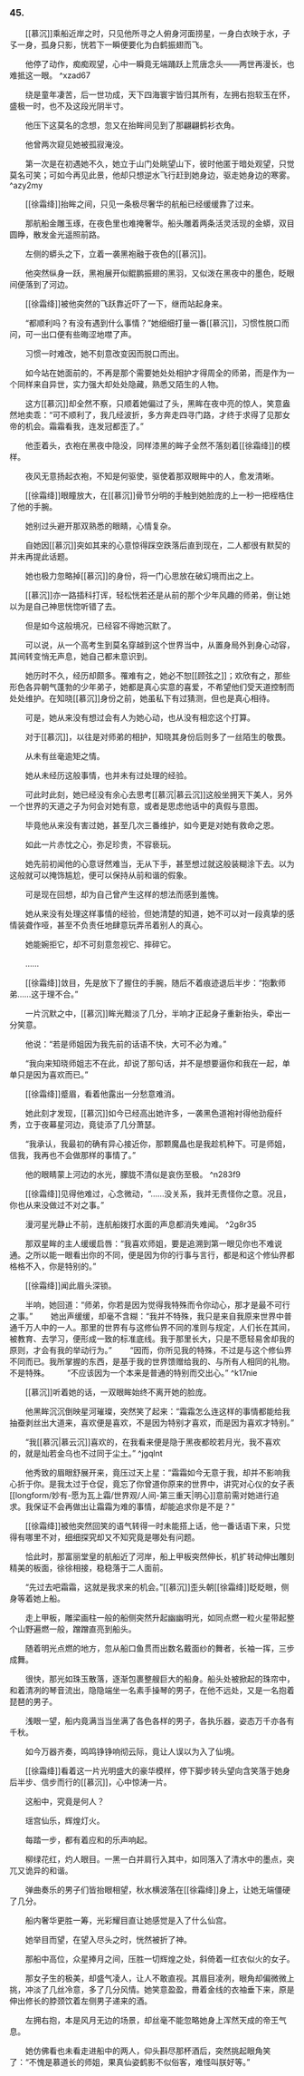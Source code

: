 ### 45.

　　[[慕沉]]乘船近岸之时，只见他所寻之人俯身河面捞星，一身白衣映于水，孑孓一身，孤身只影，恍若下一瞬便要化为白鹤振翅而飞。

　　他停了动作，痴痴观望，心中一瞬竟无端踊跃上荒唐念头——两世再漫长，也难抵这一眼。 ^xzad67

　　绕是童年凄苦，后一世功成，天下四海寰宇皆归其所有，左拥右抱软玉在怀，盛极一时，也不及这段光阴半寸。

　　他压下这莫名的念想，忽又在抬眸间见到了那翩翩鹤衫衣角。

　　他曾两次窥见她被孤寂淹没。

　　第一次是在初遇她不久，她立于山门处眺望山下，彼时他匿于暗处观望，只觉莫名可笑；可如今再见此景，他却只想逆水飞行赶到她身边，驱走她身边的寒雾。 ^azy2my

　　[[徐霜绛]]抬眸之间，只见一条极尽奢华的航船已经缓缓靠了过来。

　　那航船金雕玉琢，在夜色里也难掩奢华。船头雕着两条活灵活现的金蟒，双目圆睁，散发金光遥照前路。

　　左侧的蟒头之下，立着一袭黑袍融于夜色的[[慕沉]]。

　　他突然纵身一跃，黑袍展开似鲲鹏振翅的黑羽，又似泼在黑夜中的墨色，眨眼间便落到了河边。

　　[[徐霜绛]]被他突然的飞跃靠近吓了一下，继而站起身来。

　　“都顺利吗？有没有遇到什么事情？”她细细打量一番[[慕沉]]，习惯性脱口而问，可一出口便有些晦涩地噤了声。

　　习惯一时难改，她不刻意改变因而脱口而出。

　　如今站在她面前的，不再是那个需要她处处相护才得周全的师弟，而是作为一个同样来自异世，实力强大却处处隐藏，熟悉又陌生的人物。

　　这方[[慕沉]]却全然不察，只顺着她偏过了头，黑眸在夜中亮的惊人，笑意盎然地卖乖：“可不顺利了，我几经波折，多方奔走四寻门路，才终于求得了见那女帝的机会。霜霜看我，连发冠都歪了。”

　　他歪着头，衣袍在黑夜中隐没，同样漆黑的眸子全然不落刻着[[徐霜绛]]的模样。

　　夜风无意扬起衣袍，不知是何驱使，驱使着那双眼眸中的人，愈发清晰。

　　[[徐霜绛]]眼瞳放大，在[[慕沉]]骨节分明的手触到她脸庞的上一秒一把桎梏住了他的手腕。

　　她别过头避开那双熟悉的眼睛，心情复杂。

　　自她因[[慕沉]]突如其来的心意惊得踩空跌落后直到现在，二人都很有默契的并未再提此话题。

　　她也极力忽略掉[[慕沉]]的身份，将一门心思放在破幻境而出之上。

　　[[慕沉]]亦一路插科打诨，轻松恍若还是从前的那个少年风趣的师弟，倒让她以为是自己神思恍惚听错了去。

　　但是如今这般境况，已经容不得她沉默了。

　　可以说，从一个高考生到莫名穿越到这个世界当中，从置身局外到身心动容，其间转变悄无声息，她自己都未意识到。

　　她历时不久，经历却颇多。罹难有之，她必不恕[[顾弦之]]；欢欣有之，那些形色各异朝气蓬勃的少年弟子，她都是真心实意的喜爱，不希望他们受天道控制而处处维护。在知晓[[慕沉]]身份之前，她虽私下有过猜测，但也是真心相待。

　　可是，她从来没有想过会有人为她心动，也从没有相恋这个打算。

　　对于[[慕沉]]，以往是对师弟的相护，知晓其身份后则多了一丝陌生的敬畏。

　　从未有丝毫逾矩之情。

　　她从未经历这般事情，也并未有过处理的经验。

　　可此时此刻，她已经没有余心去思考[[慕沉|慕云沉]]这般坐拥天下美人，另外一个世界的天道之子为何会对她有意，或者是思虑他话中的真假与意图。

　　毕竟他从来没有害过她，甚至几次三番维护，如今更是对她有救命之恩。

　　如此一片赤忱之心，弥足珍贵，不容亵玩。

　　她先前初闻他的心意讶然难当，无从下手，甚至想过就这般装糊涂下去。以为这般就可以掩饰尴尬，便可以保持从前和谐的假象。

　　可是现在回想，却为自己曾产生这样的想法而感到羞愧。

　　她从来没有处理这样事情的经验，但她清楚的知道，她不可以对一段真挚的感情装聋作哑，甚至不负责任地肆意玩弄吊着别人的真心。

　　她能婉拒它，却不可刻意忽视它、摔碎它。

　　……

　　[[徐霜绛]]敛目，先是放下了握住的手腕，随后不着痕迹退后半步：“抱歉师弟……这于理不合。”

　　一片沉默之中，[[慕沉]]眸光黯淡了几分，半响才正起身子重新抬头，牵出一分笑意。

　　他说：“若是师姐因为我先前的话语不快，大可不必为难。”

　　“我向来知晓师姐志不在此，却说了那句话，并不是想要逼你和我在一起，单单只是因为喜欢而已。”

　　[[徐霜绛]]蹙眉，看着他露出一分愁意难消。

　　她此刻才发现，[[慕沉]]如今已经高出她许多，一袭黑色道袍衬得他劲瘦纤秀，立于夜幕星河边，竟徒添了几分萧瑟。

　　“我承认，我最初的确有异心接近你，那颗魔晶也是我趁机种下。可是师姐，信我，我再也不会做那样的事情了。”

　　他的眼睛蒙上河边的水光，朦胧不清似是哀伤至极。 ^n283f9

　　[[徐霜绛]]见得他难过，心念微动，“……没关系，我并无责怪你之意。况且，你也从来没做过不对之事。”

　　漫河星光静止不前，连航船拨打水面的声息都消失难闻。 ^2g8r35

　　那双星眸的主人缓缓启唇：“我喜欢师姐，要是追溯到第一眼见你也不难说通。之所以能一眼看出你的不同，便是因为你的行事与言行，都是和这个修仙界都格格不入，你是特别的。”

　　[[徐霜绛]]闻此眉头深锁。

　　半响，她回道：“师弟，你若是因为觉得我特殊而令你动心，那才是最不可行之事。”
　　她出声缓缓，却毫不含糊：“我并不特殊，我只是来自我原来世界中普通千万人中的一人。那里的世界有与这修仙界不同的准则与规定，人们长在其间，被教育、去学习，便形成一致的标准底线。我于那里长大，只是不愿轻易舍却我的原则，才会有我的举动行为。”
　　“因而，你所见我的特殊，不过是与这个修仙界不同而已。我所掌握的东西，是基于我的世界馈赠给我的、与所有人相同的礼物。不是特殊。
　　“不应该因为一个本来是普通的特别而交出心。” ^k17nie

　　[[慕沉]]听着她的话，一双眼眸始终不离开她的脸庞。

　　他黑眸沉沉倒映星河璀璨，突然笑了起来：“霜霜怎么连这样的事情都能给我抽蚕剥丝出大道来，喜欢便是喜欢，不是因为特别才喜欢，而是因为喜欢才特别。”

　　“我[[慕沉|慕云沉]]喜欢的，在我看来便是隐于黑夜都皎若月光，我不喜欢的，就是灿若金乌也不过同于尘土。” ^jgqlnt

　　他秀致的眉眼舒展开来，竟压过天上星：“霜霜如今无意于我，却并不影响我心折于你。是我太过于仓促，竟忘了你曾道你原来的世界中，讲究对心仪的女子表[[longform/妙有-愿为瓦上霜/世界观/人间-第三重天|明心]]意前需对她进行追求。我保证不会再做出让霜霜为难的事情，却能追求你是不是？”

　　[[徐霜绛]]被他突然回笑的语气转得一时未能搭上话，他一番话语下来，只觉得有哪里不对，细细探究却又不知究竟是哪处有问题。

　　恰此时，那富丽堂皇的航船近了河岸，船上甲板突然伸长，机扩转动伸出雕刻精美的板面，徐徐相接，稳稳落于二人面前。

　　“先过去吧霜霜，这就是我求来的机会。”[[慕沉]]歪头朝[[徐霜绛]]眨眨眼，侧身等着她上船。

　　走上甲板，雕梁画柱一般的船侧突然升起幽幽明光，如同点燃一粒火星带起整个山野遍燃一般，蹭蹭直亮到船头。

　　随着明光点燃的地方，忽从船口鱼贯而出数名戴面纱的舞者，长袖一挥，三步成舞。

　　很快，那光如珠玉散落，逐渐包裹整艘巨大的船身。船头处被掀起的珠帘中，和着清冽的琴音流出，隐隐端坐一名素手操琴的男子，在他不远处，又是一名抱着琵琶的男子。

　　浅眼一望，船内竟满当当坐满了各色各样的男子，各执乐器，姿态万千亦各有千秋。

　　如今万器齐奏，鸣鸣铮铮响彻云际，竟让人误以为入了仙境。

　　[[徐霜绛]]看着这一片光明盛大的豪华模样，停下脚步转头望向含笑落于她身后半步、信步而行的[[慕沉]]，心中惊涛一片。

　　这船中，究竟是何人？

　　瑶宫仙乐，辉煌灯火。

　　每踏一步，都有着应和的乐声响起。

　　柳绿花红，灼人眼目。一黑一白并肩行入其中，如同落入了清水中的墨点，突兀又诡异的和谐。

　　弹曲奏乐的男子们皆抬眼相望，秋水横波落在[[徐霜绛]]身上，让她无端僵硬了几分。

　　船内奢华更胜一筹，光彩耀目直让她感觉是入了什么仙宫。

　　她举目而望，在望入尽头之时，恍然被折了神。

　　那船中高位，众星捧月之间，压胜一切辉煌之处，斜倚着一红衣似火的女子。

　　那女子生的极美，却盛气凌人，让人不敢直视。其眉目凌冽，眼角却偏微微上挑，冲淡了几丝冷意，多了几分风情。她笑意盈盈，黹着金线的衣袖垂下来，原是伸出修长的脖颈饮着左侧男子递来的酒。

　　左拥右抱，本是风月无边的场景，却丝毫不能忽略她身上浑然天成的帝王气息。

　　她仿佛看也未看走进船中的两人，仰头斟尽那杯酒后，突然挑起眼角笑了：“不愧是慕道长的师姐，果真仙姿鹤影不似俗客，难怪叫朕好等。”